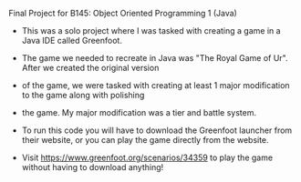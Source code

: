 Final Project for B145: Object Oriented Programming 1 (Java)
 
   * This was a solo project where I was tasked with creating a game in a Java IDE called Greenfoot.
   
   * The game we needed to recreate in Java was "The Royal Game of Ur". After we created the original version
   * of the game, we were tasked with creating at least 1 major modification to the game along with polishing
   * the game. My major modification was a tier and battle system.
   
   * To run this code you will have to download the Greenfoot launcher from their website, or you can play the game directly from the website.
   * Visit https://www.greenfoot.org/scenarios/34359 to play the game without having to download anything!

